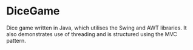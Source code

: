 # DiceGame
Dice game written in Java, which utilises the Swing and AWT libraries. It also demonstrates use of threading and is structured using the MVC pattern.


